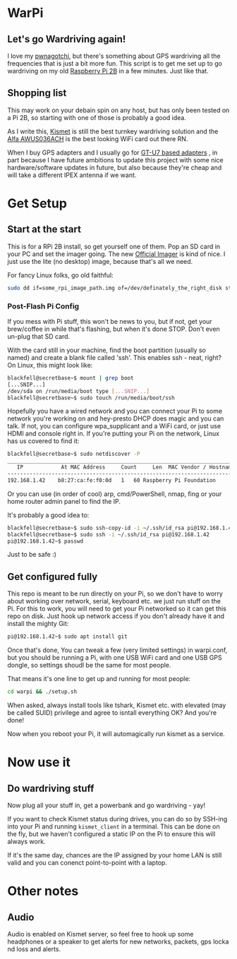 # WarPi

## Let's go Wardriving again! 

I love my [pwnagotchi](https://pwnagotchi.ai), but there's something about
GPS wardriving all the frequencies that is just a bit more fun. This script is
to get me set up to go wardriving on my old 
[Raspberry Pi 2B](https://www.raspberrypi.com/products/raspberry-pi-2-model-b/)
in a few minutes. Just like that. 

## Shopping list

This may work on your debain spin on any host, but has only been tested on a
Pi 2B, so starting with one of those is probably a good idea.

As I write this, [Kismet](https://www.kismetwireless.net) is still the best 
turnkey wardriving solution and the 
[Alfa AWUS036ACH](https://www.alfa.com.tw/products/awus036ach) is the best 
looking WiFi card out there RN.

When I buy GPS adapters and I usually go for 
[GT-U7 based adapters](https://hobbycomponents.com/wired-wireless/1069-gt-u7-gps-module-with-eeprom-and-active-antenna)
, in part because I have future ambitions to update this project with some 
nice hardware/software updates in future, but also because they're cheap and 
will take a different IPEX antenna if we want. 

# Get Setup

## Start at the start

This is for a RPi 2B install, so get yourself one of them. Pop an SD card in 
your PC and set the imager going. The new 
[Official Imager](https://www.raspberrypi.com/news/raspberry-pi-imager-imaging-utility/) 
is kind of nice. I just use the lite (no desktop) image, because that's all 
we need. 

For fancy Linux folks, go old faithful:

```bash
sudo dd if=some_rpi_image_path.img of=/dev/definately_the_right_disk status=progress
```

### Post-Flash Pi Config

If you mess with Pi stuff, this won't be news to you, but if not, get your 
brew/coffee in while that's flashing, but when it's done STOP. Don't even 
un-plug that SD card. 

With the card still in your machine, find the boot partition (usually so 
named) and create a blank file called 'ssh'. This enables ssh - neat, right?
On Linux, this might look like:

```bash
blackfell@secretbase~$ mount | grep boot
[...SNIP...]
/dev/sda on /run/media/boot type [...SNIP...]
blackfell@secretbase~$ sudo touch /run/media/boot/ssh
```

Hopefully you have a wired network and you can connect your Pi to some network
you're working on and hey-presto DHCP does magic and you can talk. If not, you 
can configure wpa_supplicant and a WiFi card, or just use HDMI and console right 
in. If you're putting your Pi on the network, Linux has us covered to find it:

```bash
blackfell@secretbase~$ sudo netdiscover -P
_____________________________________________________________________________
   IP            At MAC Address     Count     Len  MAC Vendor / Hostname      
-----------------------------------------------------------------------------
192.168.1.42	b8:27:ca:fe:f0:0d	1	60 Raspberry Pi Foundation
```

Or you can use (in order of cool) arp, cmd/PowerShell, nmap, fing or your 
home router admin panel to find the IP. 

It's probably a good idea to:

```bash
blackfell@secretbase~$ sudo ssh-copy-id -i ~/.ssh/id_rsa pi@192.168.1.42
blackfell@secretbase~$ sudo ssh -i ~/.ssh/id_rsa pi@192.168.1.42
pi@192.168.1.42~$ passwd
```

Just to be safe :)

## Get configured fully

This repo is meant to be run directly on your Pi, so we don't have to worry 
about working over network, serial, keyboard etc. we just run stuff on the Pi.
For this to work, you will need to get your Pi networked so it can get this 
repo on disk. Just hook up network access if you don't already have it and 
install the mighty Git:

```bash
pi@192.168.1.42~$ sudo apt install git
```

Once that's done, You can tweak a few (very limited settings) in warpi.conf, 
but you should be running a Pi, with one USB WiFi card and one USB GPS dongle, 
so settings shoudl be the same for most people. 

That means it's one line to get up and running for most people:

```bash
cd warpi && ./setup.sh
```

When asked, always install tools like tshark, Kismet etc. with elevated (may
be called SUID) privilege and agree to isntall everything OK? And you're done!

Now when you reboot your Pi, it will automagically run kismet as a service.

# Now use it

## Do wardriving stuff

Now plug all your stuff in, get a powerbank and go wardriving - yay! 

If you want to check Kismet status during drives, you can do so by SSH-ing
into your Pi and running `kismet_client` in a terminal. This can be done on
the fly, but we haven't configured a static IP on the Pi to ensure this will 
always work.

If it's the same day, chances are the IP assigned by your home LAN is still 
valid and you can conenct point-to-point with a laptop. 

# Other notes

## Audio

Audio is enabled on Kismet server, so feel free to hook up some headphones or a speaker to get alerts for new networks, packets, gps locka nd loss and alerts. 
